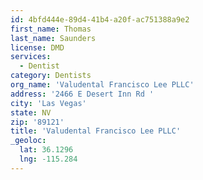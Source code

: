 ```yaml
---
id: 4bfd444e-89d4-41b4-a20f-ac751388a9e2
first_name: Thomas
last_name: Saunders
license: DMD
services:
  - Dentist
category: Dentists
org_name: 'Valudental Francisco Lee PLLC'
address: '2466 E Desert Inn Rd '
city: 'Las Vegas'
state: NV
zip: '89121'
title: 'Valudental Francisco Lee PLLC'
_geoloc:
  lat: 36.1296
  lng: -115.284
---
```

